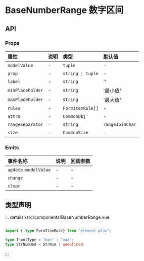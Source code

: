 # BaseNumberRange 数字区间



## API 
### Props

|属性|说明|类型|默认值|
|:---|:---|:---|:---|
|`modelValue`|-|`tuple`|-|
|`prop`|-|`string \| tuple`|-|
|`label`|-|`string`|''|
|`minPlaceholder`|-|`string`|'最小值'|
|`maxPlaceholder`|-|`string`|'最大值'|
|`rules`|-|`FormItemRule[]`|-|
|`attrs`|-|`CommonObj`|-|
|`rangeSeparator`|-|`string`|`rangeJoinChar`|
|`size`|-|`CommonSize`|-|

### Emits

|事件名称|说明|回调参数|
|:---|:---|:---|
|`update:modelValue`|-|-|
|`change`|-|-|
|`clear`|-|-|



## 类型声明
::: details
/src/components/BaseNumberRange.vue


``` ts

import { type FormItemRule} from "element-plus";

type InputType = "min" | "max";
type StrNumUnd = StrNum | undefined;


```

:::  



